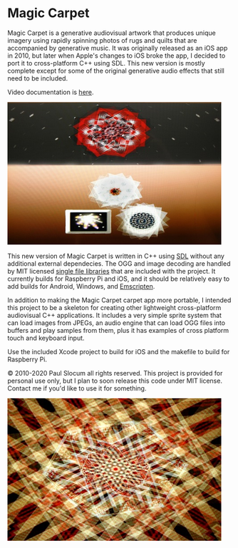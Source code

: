 # Magic Carpet

Magic Carpet is a generative audiovisual artwork that produces unique imagery using rapidly spinning photos of rugs and quilts that are accompanied by generative music.  It was originally released as an iOS app in 2010, but later when Apple's changes to iOS broke the app, I decided to port it to cross-platform C++ using SDL.  This new version is mostly complete except for some of the original generative audio effects that still need to be included.

Video documentation is [here](http://qotile.net/files/MAGIC_CARPET_wsound.mp4).

![menu screenshot](media/screenshots/screen_menu_480x320.jpg)

This new version of Magic Carpet is written in C++ using [SDL](https://www.libsdl.org/) without any additional external dependecies.  The OGG and image decoding are handled by MIT licensed [single file libraries](https://github.com/nothings/single_file_libs) that are included with the project.  It currently builds for Raspberry Pi and iOS, and it should be relatively easy to add builds for Android, Windows, and [Emscripten](https://en.wikipedia.org/wiki/Emscripten).

In addition to making the Magic Carpet carpet app more portable, I intended this project to be a skeleton for creating other lightweight cross-platform audiovisual C++ applications.  It includes a very simple sprite system that can load images from JPEGs, an audio engine that can load OGG files into buffers and play samples from them, plus it has examples of cross platform touch and keyboard input.

Use the included Xcode project to build for iOS and the makefile to build for Raspberry Pi.

&copy; 2010-2020 Paul Slocum all rights reserved.  This project is provided for personal use only, but I plan to soon release this code under MIT license.  Contact me if you'd like to use it for something.

![menu screenshot](media/screenshots/screen_1_480x320.jpg)
